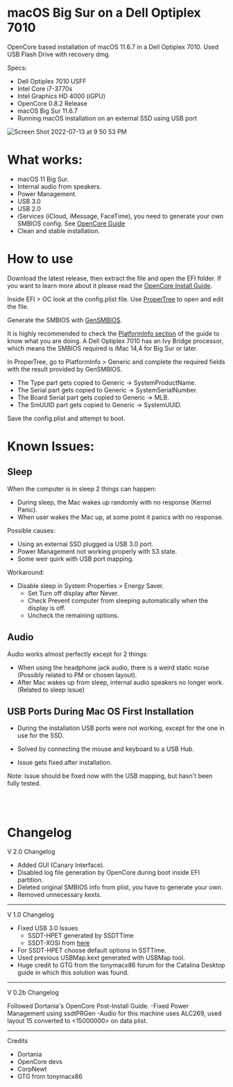 # macOS Big Sur on a Dell Optiplex 7010

OpenCore based installation of macOS 11.6.7 in a Dell Optiplex 7010. Used USB Flash Drive with recovery dmg.

Specs:

- Dell Optiplex 7010 USFF
- Intel Core i7-3770s
- Intel Graphics HD 4000 (iGPU)
- OpenCore 0.8.2 Release
- macOS Big Sur 11.6.7
- Running macOS installation on an external SSD using USB port


![Screen Shot 2022-07-13 at 9 50 53 PM](https://user-images.githubusercontent.com/80563786/178921706-0d654ef4-737e-41db-bfa0-daeb869bd7d8.png)


# What works:
- macOS 11 Big Sur.
- Internal audio from speakers.
- Power Management.
- USB 3.0
- USB 2.0
- iServices (iCloud, iMessage, FaceTime), you need to generate your own SMBIOS config. See [OpenCore Guide](https://dortania.github.io/OpenCore-Install-Guide/config.plist/ivy-bridge.html#platforminfo)
- Clean and stable installation.

# How to use

Download the latest release, then extract the file and open the EFI folder.
If you want to learn more about it please read the [OpenCore Install Guide](https://dortania.github.io/OpenCore-Install-Guide).

Inside EFI > OC look at the config.plist file. Use [ProperTree](https://github.com/corpnewt/ProperTree.git) to open and edit the file. 

Generate the SMBIOS with [GenSMBIOS](https://github.com/corpnewt/GenSMBIOS). 

It is highly recommended to check the [PlatformInfo section](https://dortania.github.io/OpenCore-Install-Guide/config.plist/ivy-bridge.html#platforminfo) of the guide to know what you are doing. A Dell Optiplex 7010 has an Ivy Bridge processor, 
which means the SMBIOS required is iMac 14,4 for Big Sur or later. 

In ProperTree, go to PlatformInfo > Generic and complete the required fields with the result provided by GenSMBIOS.

- The Type part gets copied to Generic -> SystemProductName.
- The Serial part gets copied to Generic -> SystemSerialNumber.
- The Board Serial part gets copied to Generic -> MLB.
- The SmUUID part gets copied to Generic -> SystemUUID.

Save the config.plist and attempt to boot.

# Known Issues:
## Sleep 
When the computer is in sleep 2 things can happen:

- During sleep, the Mac wakes up randomly with no response (Kernel Panic). 
- When user wakes the Mac up, at some point it panics with no response.

Possible causes:
- Using an external SSD plugged ia USB 3.0 port.
- Power Management not working properly with S3 state.
- Some weir quirk with USB port mapping.

Workaround:
- Disable sleep in System Properties > Energy Saver.
    - Set Turn off display after Never.
    - Check Prevent computer from sleeping automatically when the display is off.
    - Uncheck the remaining options.




## Audio
Audio works almost perfectly except for 2 things:

- When using the headphone jack audio, there is a weird static noise (Possibly related to PM or chosen layout).
- After Mac wakes up from sleep, internal audio speakers no longer work. (Related to sleep issue)




## USB Ports During Mac OS First Installation 
- During the installation USB ports were not working, except for the one in use for the SSD. 

- Solved by connecting the mouse and keyboard to a USB Hub.
- Issue gets fixed after installation.

Note: Issue should be fixed now with the USB mapping, but hasn't been fully tested.



<br />
<br />

# Changelog
V 2.0 Changelog
- Added GUI (Canary Interface).
- Disabled log file generation by OpenCore during boot inside EFI partition.
- Deleted original SMBIOS info from plist, you have to generate your own.
- Removed unnecessary kexts.

---------------
V 1.0 Changelog
- Fixed USB 3.0 Issues
  - SSDT-HPET generated by SSDTTime
  - SSDT-XOSI from [here](https://github.com/dortania/Getting-Started-With-ACPI/tree/master/extra-files/compiled)
- For SSDT-HPET choose default options in SSTTime.
- Used previous USBMap.kext generated with USBMap tool.
- Huge credit to GTG from the tonymacx86 forum for the Catalina Desktop guide in which this solution was found.

---------------
V 0.2b Changelog

Followed Dortania's OpenCore Post-Install Guide.
-Fixed Power Management using ssdtPRGen
-Audio for this machine uses ALC269, used layout 15 converted to <15000000> on data plist.


--------------
Credits
- Dortania
- OpenCore devs
- CorpNewt
- GTG from tonymacx86
